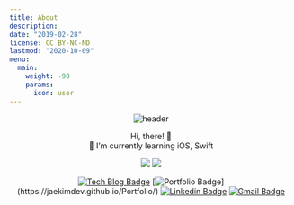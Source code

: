 ```yaml
---
title: About
description:
date: "2019-02-28"
license: CC BY-NC-ND
lastmod: "2020-10-09"
menu:
  main:
    weight: -90
    params:
      icon: user
---
```


<div align="center" dir="auto">
<p dir="auto">

![header](https://capsule-render.vercel.app/api?type=waving&height=200&text=Jae%20Kim&&=40&fontAlign=80&fontAlignY=40&color=gradient)</p>

Hi, there! 👋  
🌱 I’m currently learning iOS, Swift

![](https://www.koombea.com/wp-content/themes/koombea/dist/images/swift-vs-objetive-6c2a30c5ef04a8ce7de9560d7d3f9451.png) ![](https://media4.giphy.com/media/MdA16VIoXKKxNE8Stk/giphy.gif?cid=ecf05e47n45zh3qr0eu4418ok2seh47m6p6lickqgkpn822p&rid=giphy.gif&ct=g)

<!--
<img src="https://img.shields.io/badge/쓰고자하는_텍스트-컬러코드?style=flat-square&logo=simpleicons에서_아이콘이름&logoColor=white"/>
아이콘은 https://simpleicons.org/ 에서
C <img src="https://img.shields.io/badge/C-A8B9CC?style=flat-square&logo=C&logoColor=white"/>
Go <img src="https://img.shields.io/badge/Go-11B48A?style=flat-square&logo=Go&logoColor=white"/>
SpringBoot <img src="https://img.shields.io/badge/SpringBoot-6DB33F?style=flat-square&logo=Spring&logoColor=white"/>
Django <img src="https://img.shields.io/badge/Django-092E20?style=flat-square&logo=Django&logoColor=white"/>
HyperledgerFabric <img src="https://img.shields.io/badge/HyperledgerFabric-DB3552?style=flat-square&logo=Hulu&logoColor=white"/>
aws <img src="https://img.shields.io/badge/aws-333664?style=flat-square&logo=amazon-aws&logoColor=white"/>
elasticsearch <img src="https://img.shields.io/badge/elasticsearch-005571?style=flat-square&logo=elasticsearch&logoColor=white"/>
-->

<!--
I have seven years Software Testing experience in South Korea.<br>

Now, I'm studying Cert IV Programming and Software Development at Murdoch Tafe.<br>
learning C#, Java, Python in TAFE and self-studying other languages.<br>
Looking for Entry Level Work.<br> -->

[![Tech Blog Badge](http://img.shields.io/badge/-Tech%20blog-black?style=flat-square&logo=github&link=https://JaeKimdev.github.io/)](https://JaeKimdev.github.io/)
[![Portfolio Badge](https://img.shields.io/badge/-Portfolio-0288D1?style=flat-square&logo=BookStack&logoColor=white&link="https://jaekimdev.github.io/Portfolio/")](https://jaekimdev.github.io/Portfolio/)
[![Linkedin Badge](https://img.shields.io/badge/-LinkedIn-blue?style=flat-square&logo=Linkedin&logoColor=white&link=https://www.linkedin.com/in/jae-hyung-kim-7067717b/)](https://www.linkedin.com/in/jae-hyung-kim-7067717b/)
[![Gmail Badge](https://img.shields.io/badge/Gmail-d14836?style=flat-square&logo=Gmail&logoColor=white&link=mailto:jaekim.dev@gmail.com)](mailto:jaekim.dev@gmail.com)

<!-- [![Facebook Badge](https://img.shields.io/badge/facebook-1877f2?style=flat-square&logo=facebook&logoColor=white&link=https://www.facebook.com/mene79)](https://www.facebook.com/mene79)
[![instagram Badge](https://img.shields.io/badge/instagram-E4405F?style=flat-square&logo=instagram&logoColor=white&link=https://www.instagram.com/smfc1703/)](https://www.instagram.com/smfc1703/) -->

</p>
</div>

<!--
**JaeKimdev/JaeKimdev** is a ✨ _special_ ✨ repository because its `README.md` (this file) appears on your GitHub profile.

Here are some ideas to get you started:

- 🔭 I’m currently working on ...
- 🌱 I’m currently learning ...
- 👯 I’m looking to collaborate on ...
- 🤔 I’m looking for help with ...
- 💬 Ask me about ...
- 📫 How to reach me: ...
- 😄 Pronouns: ...
- ⚡ Fun fact: ...
-->
